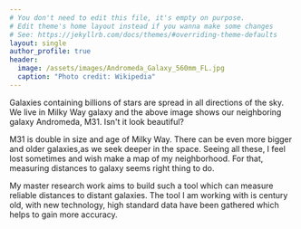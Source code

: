 ```yaml
---
# You don't need to edit this file, it's empty on purpose.
# Edit theme's home layout instead if you wanna make some changes
# See: https://jekyllrb.com/docs/themes/#overriding-theme-defaults
layout: single
author_profile: true
header:
  image: /assets/images/Andromeda_Galaxy_560mm_FL.jpg
  caption: "Photo credit: Wikipedia"
---
```


Galaxies containing billions of stars are spread in all directions of the sky. We live in Milky Way galaxy and the above image shows our neighboring galaxy Andromeda, M31. Isn't it look beautiful? 

M31 is double in size and age of Milky Way. There can be even more bigger and older galaxies,as we seek deeper in the space. Seeing all these, I feel lost sometimes and wish make a map of my neighborhood. For that, measuring distances to galaxy seems right thing to do. 

My master research work aims to build such a tool which can measure reliable distances to distant galaxies. The tool I am working with is century old, with new technology, high standard data have been gathered which helps to gain more accuracy. 
